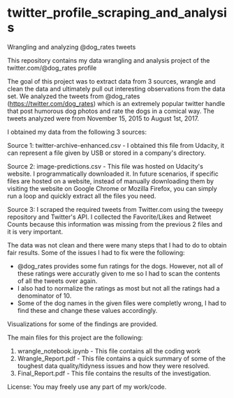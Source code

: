 # twitter_profile_scraping_and_analysis
Wrangling and analyzing @dog_rates tweets

This repository contains my data wrangling and analysis project of the twitter.com/@dog_rates profile

The goal of this project was to extract data from 3 sources, wrangle and clean the data and ultimately pull out interesting observations from the data set. We analyzed the tweets from @dog_rates (https://twitter.com/dog_rates) which is an extremely popular twitter handle that post humorous dog photos and rate the dogs in a comical way. The tweets analyzed were from November 15, 2015 to August 1st, 2017.

I obtained my data from the following 3 sources:

Source 1: twitter-archive-enhanced.csv    - I obtained this file from Udacity, it can represent a file given by USB or stored in a company's directory.  

Source 2: image-predictions.csv           - This file was hosted on Udacity's website. I programmatically downloaded it. In future scenarios, if specific files are hosted on a website, instead of manually downloading them by visiting the website on Google Chrome or Mozilla Firefox, you can simply run a loop and quickly extract all the files you need.

Source 3: I scraped the required tweets from Twitter.com using the tweepy repository and Twitter's API. I collected the Favorite/Likes and Retweet Counts because this information was missing from the previous 2 files and it is very important.

The data was not clean and there were many steps that I had to do to obtain fair results. Some of the issues I had to fix were the following: 
- @dog_rates provides some fun ratings for the dogs. However, not all of these ratings were accuratly given to me so I had to scan the contents of all the tweets over again.  
- I also had to normalize the ratings as most but not all the ratings had a denominator of 10.
- Some of the dog names in the given files were completly wrong, I had to find these and change these values accordingly.

Visualizations for some of the findings are provided.

The main files for this project are the following:

1. wrangle_notebook.ipynb   - This file contains all the coding work
2. Wrangle_Report.pdf       - This file contains a quick summary of some of the toughest data quality/tidyness issues and how they were resolved.
3. Final_Report.pdf         - This file contains the results of the investigation.

License: You may freely use any part of my work/code.
